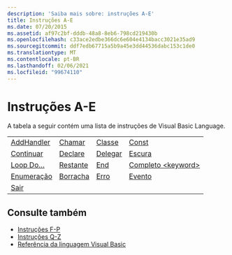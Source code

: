 ```yaml
---
description: 'Saiba mais sobre: instruções A-E'
title: Instruções A-E
ms.date: 07/20/2015
ms.assetid: af97c2bf-dddb-48a8-8eb6-798cd219430b
ms.openlocfilehash: c33ace2edbe366dc6e604e4134bacc3021e35ad9
ms.sourcegitcommit: ddf7edb67715a5b9a45e3dd44536dabc153c1de0
ms.translationtype: MT
ms.contentlocale: pt-BR
ms.lasthandoff: 02/06/2021
ms.locfileid: "99674110"
---
```

# <a name="a-e-statements"></a>Instruções A-E

A tabela a seguir contém uma lista de instruções de Visual Basic Language.  
  
|||||  
|---|---|---|---|  
|[AddHandler](addhandler-statement.md)|[Chamar](call-statement.md)|[Classe](class-statement.md)|[Const](const-statement.md)|  
|[Continuar](continue-statement.md)|[Declare](declare-statement.md)|[Delegar](delegate-statement.md)|[Escura](dim-statement.md)|  
|[Loop Do…](do-loop-statement.md)|[Restante](else-statement.md)|[End](end-statement.md)|[Completo \<keyword>](end-keyword-statement.md)|  
|[Enumeração](enum-statement.md)|[Borracha](erase-statement.md)|[Erro](error-statement.md)|[Evento](event-statement.md)|  
|[Sair](exit-statement.md)||||  
  
## <a name="see-also"></a>Consulte também

- [Instruções F-P](f-p-statements.md)
- [Instruções Q-Z](q-z-statements.md)
- [Referência da linguagem Visual Basic](../index.md)
